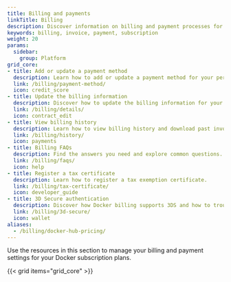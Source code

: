 ```yaml
---
title: Billing and payments
linkTitle: Billing
description: Discover information on billing and payment processes for Docker subscriptions.
keywords: billing, invoice, payment, subscription
weight: 20
params:
  sidebar:
    group: Platform
grid_core:
- title: Add or update a payment method
  description: Learn how to add or update a payment method for your personal account or organization.
  link: /billing/payment-method/
  icon: credit_score
- title: Update the billing information
  description: Discover how to update the billing information for your personal account or organization.
  link: /billing/details/
  icon: contract_edit
- title: View billing history
  description: Learn how to view billing history and download past invoices.
  link: /billing/history/
  icon: payments
- title: Billing FAQs
  description: Find the answers you need and explore common questions.
  link: /billing/faqs/
  icon: help
- title: Register a tax certificate
  description: Learn how to register a tax exemption certificate.
  link: /billing/tax-certificate/
  icon: developer_guide
- title: 3D Secure authentication
  description: Discover how Docker billing supports 3DS and how to troubleshoot potential issues.
  link: /billing/3d-secure/
  icon: wallet
aliases:
  - /billing/docker-hub-pricing/
---
```


Use the resources in this section to manage your billing and payment settings for your Docker subscription plans.

{{< grid items="grid_core" >}}
